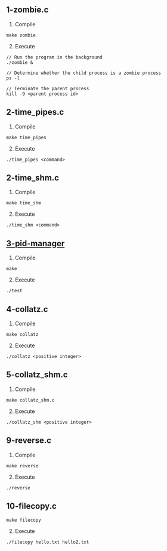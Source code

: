 ## 1-zombie.c
1. Compile
``` 
make zombie
```
2. Execute
```
// Run the program in the background
./zombie &

// Determine whether the child process is a zombie process
ps -l

// Terminate the parent process
kill -9 <parent process id>
```

## 2-time_pipes.c
1. Compile
```
make time_pipes
```
2. Execute
```
./time_pipes <command>
```

## 2-time_shm.c
1. Compile
```
make time_shm
```
2. Execute
```
./time_shm <command>
```

## [3-pid-manager](https://github.com/chaebum-kim/os-projects/new/master/os_problems/chapter3/3-pid-manager)
1. Compile
```
make
```
2. Execute
```
./test
```

## 4-collatz.c
1. Compile
```
make collatz
```
2. Execute
```
./collatz <positive integer>
```

## 5-collatz_shm.c
1. Compile
```
make collatz_shm.c
```
2. Execute
```
./collatz_shm <positive integer>
```

## 9-reverse.c
1. Compile
```
make reverse
```
2. Execute
```
./reverse
```

## 10-filecopy.c
```
make filecopy
```
2. Execute
```
./filecopy hello.txt hello2.txt
```





